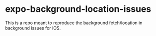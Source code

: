 # expo-background-location-issues
This is a repo meant to reproduce the background fetch/location in background issues for iOS.
